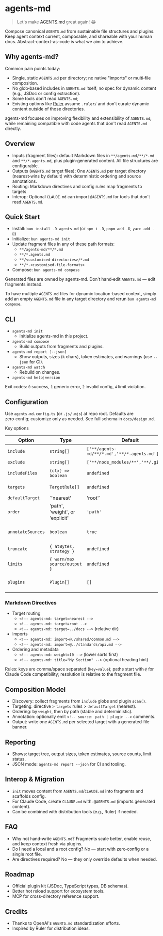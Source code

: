 # agents-md

> Let's make [AGENTS.md](https://agents.md/) great again! :joy:

Compose canonical `AGENTS.md` from sustainable file structures and plugins. Keep agent context current, composable, and shareable with your human docs. Abstract-context-as-code is what we aim to achieve.

## Why agents-md?

Common pain points today:

- Single, static `AGENTS.md` per directory; no native "imports" or multi‑file composition.
- No glob‑based includes in `AGENTS.md` itself; no spec for dynamic content (e.g., JSDoc or config extraction).
- Some tools don't read `AGENTS.md`;
- Existing options like [Ruler](https://github.com/intellectronica/ruler) assume `.ruler/` and don't curate dynamic content outside of those directories.

agents-md focuses on improving flexibility and extensibility of `AGENTS.md`, while remaining compatible with code agents that don't read `AGENTS.md` directly.

## Overview

- Inputs (fragment files): default Markdown files in `**/agents-md/**/*.md` and `**/*.agents.md`, plus plugin‑generated content. All file structures are configurable.
- Outputs (`AGENTS.md` target files): One `AGENTS.md` per target directory (nearest‑wins by default) with deterministic ordering and source annotations.
- Routing: Markdown directives and config rules map fragments to targets.
- Interop: Optional `CLAUDE.md` can import `@AGENTS.md` for tools that don't read `AGENTS.md`.

## Quick Start

- Install: `bun install -D agents-md` (or `npm i -D`, `pnpm add -D`, `yarn add -D`)
- Initialize: `bun agents-md init`
- Update fragment files in any of these path formats:
  - `**/agents-md/**/*.md`
  - `**/*.agents.md`
  - `**/<customised-directories>/*.md`
  - `**/*.<customised-file-formats>`
- Compose: `bun agents-md compose`

Generated files are owned by agents-md. Don't hand‑edit `AGENTS.md` — edit fragments instead.

To have multiple `AGENTS.md` files for dynamic location-based context, simply add an empty `AGENTS.md` file in any target directory and rerun `bun agents-md compose`.

## CLI

- `agents-md init`
  - Initialize agents-md in this project.
- `agents-md compose`
  - Build outputs from fragments and plugins.
- `agents-md report [--json]`
  - Show outputs, sizes (k chars), token estimates, and warnings (use `--json` for CI).
- `agents-md watch`
  - Rebuild on changes.
- `agents-md help|version`

Exit codes: `0` success, `1` generic error, `2` invalid config, `4` limit violation.

## Configuration

Use `agents-md.config.ts` (or `.js/.mjs`) at repo root. Defaults are zero‑config; customize only as needed. See full schema in `docs/design.md`.

Key options

| Option | Type | Default | Purpose |
| --- | --- | --- | --- |
| `include` | `string[]` | `['**/agents-md/**/*.md','**/*.agents.md']` | Fragment discovery globs |
| `exclude` | `string[]` | `['**/node_modules/**','**/.git/**']` | Ignore patterns |
| `includeFiles` | `(ctx) => boolean` | `undefined` | Advanced per‑file filter |
| `targets` | `TargetRule[]` | `undefined` | Explicit output directories/rules |
| `defaultTarget` | `'nearest'|'root'` | `'nearest'` | Fallback routing behavior |
| `order` | 'path', 'weight', or 'explicit' | `'path'` | Fragment sort strategy |
| `annotateSources` | `boolean` | `true` | Add source comments in outputs |
| `truncate` | `{ atBytes, strategy }` | `undefined` | Trim oversized outputs |
| `limits` | `{ warn/max source/output }` | `undefined` | Size limits and warnings |
| `plugins` | `Plugin[]` | `[]` | Generate extra fragments from code |

### Markdown Directives

- Target routing
  - `<!-- agents-md: target=nearest -->`
  - `<!-- agents-md: target=root -->`
  - `<!-- agents-md: target=../docs -->` (relative dir)
- Imports
  - `<!-- agents-md: import=@./shared/common.md -->`
  - `<!-- agents-md: import=@../standards/api.md -->`
- Ordering and metadata
  - `<!-- agents-md: weight=10 -->` (lower sorts first)
  - `<!-- agents-md: title="My Section" -->` (optional heading hint)

Rules: keys are comma/space separated (`key=value`); paths start with `@` for Claude Code compatibility; resolution is relative to the fragment file.

## Composition Model

- Discovery: collect fragments from `include` globs and plugin `scan()`.
- Targeting: directive > `targets` rules > `defaultTarget` (nearest).
- Ordering: by `weight`, then by path (stable and deterministic).
- Annotation: optionally emit `<!-- source: path | plugin -->` comments.
- Output: write one `AGENTS.md` per selected target with a generated‑file banner.

## Reporting

- Shows: target tree, output sizes, token estimates, source counts, limit status.
- JSON mode: `agents-md report --json` for CI and tooling.


## Interop & Migration

- `init` moves content from `AGENTS.md`/`CLAUDE.md` into fragments and scaffolds config.
- For Claude Code, create `CLAUDE.md` with: `@AGENTS.md` (imports generated content).
- Can be combined with distribution tools (e.g., Ruler) if needed.

## FAQ

- Why not hand‑write `AGENTS.md`? Fragments scale better, enable reuse, and keep context fresh via plugins.
- Do I need a local and a root config? No — start with zero‑config or a single root file.
- Are directives required? No — they only override defaults when needed.

## Roadmap

- Official plugin kit (JSDoc, TypeScript types, DB schemas).
- Better hot reload support for ecosystem tools.
- MCP for cross-directory reference support.

## Credits

- Thanks to OpenAI's `AGENTS.md` standardization efforts.
- Inspired by Ruler for distribution ideas.
